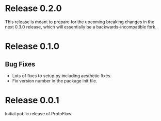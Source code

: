 # Release 0.2.0

This release is meant to prepare for the upcoming breaking changes in the next
0.3.0 release, which will essentially be a backwards-incompatible fork.

# Release 0.1.0

## Bug Fixes

* Lots of fixes to setup.py including aesthetic fixes.
* Fix version number in the package init file.

# Release 0.0.1

Initial public release of ProtoFlow.

